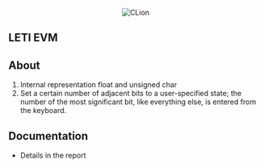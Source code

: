 <p align = "center">
  <img alt="CLion" src="https://img.shields.io/badge/CLion-2023.2.1-green?style=plastic&logo=clion&logoColor=green&labelColor=black&color=grey">
</p>

## LETI EVM

## About

1. Internal representation float and unsigned char
2. Set a certain number of adjacent bits to a user-specified state; the number of the most significant bit, like everything else, is entered from the keyboard.

## Documentation 

*  Details in the report
